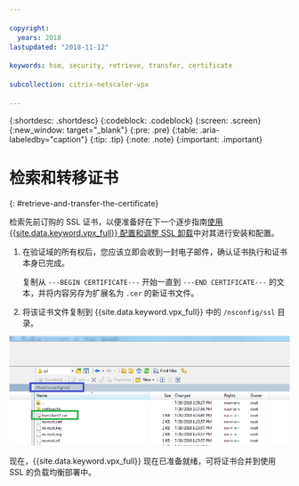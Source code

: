 ```yaml
---

copyright:
  years: 2018
lastupdated: "2018-11-12"

keywords: hsm, security, retrieve, transfer, certificate

subcollection: citrix-netscaler-vpx

---
```


{:shortdesc: .shortdesc}
{:codeblock: .codeblock}
{:screen: .screen}
{:new_window: target="_blank"}
{:pre: .pre}
{:table: .aria-labeledby="caption"}
{:tip: .tip}
{:note: .note}
{:important: .important}

# 检索和转移证书
{: #retrieve-and-transfer-the-certificate}

检索先前订购的 SSL 证书，以便准备好在下一个逐步指南[使用 {{site.data.keyword.vpx_full}} 配置和调整 SSL 卸载](/docs/infrastructure/citrix-netscaler-vpx?topic=citrix-netscaler-vpx-configuring-and-tuning-ssl-offload-with-citrix-netscaler-vpx)中对其进行安装和配置。

1. 在验证域的所有权后，您应该立即会收到一封电子邮件，确认证书执行和证书本身已完成。

	复制从 `---BEGIN CERTIFICATE---` 开始一直到 `---END CERTIFICATE---` 的文本，并将内容另存为扩展名为 `.cer` 的新证书文件。

2. 将该证书文件复制到 {{site.data.keyword.vpx_full}} 中的 `/nsconfig/ssl` 目录。

  <img src="images/11-transfer-certificate.png" alt="图样" style="width: 600px;"/>

现在，{{site.data.keyword.vpx_full}} 现在已准备就绪，可将证书合并到使用 SSL 的负载均衡部署中。
